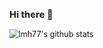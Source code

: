 ### Hi there 👋
![lmh77's github stats](https://github-readme-stats.vercel.app/api?username=lmh77&show_icons=true)
